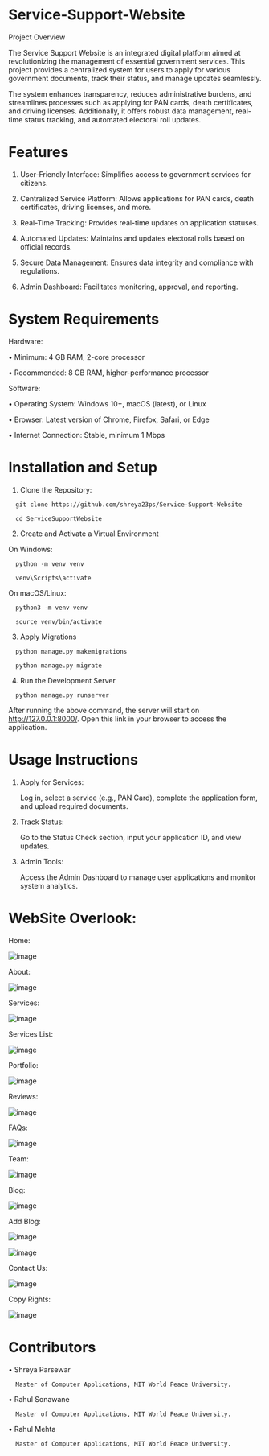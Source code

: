 # Service-Support-Website

Project Overview

   The Service Support Website is an integrated digital platform aimed at revolutionizing the management of essential government services. This project provides a    centralized system for users to apply for various government documents, track their status, and manage updates seamlessly.

   The system enhances transparency, reduces administrative burdens, and streamlines processes such as applying for PAN cards, death certificates, and driving   licenses. Additionally, it offers robust data management, real-time status tracking, and automated electoral roll updates.

# Features
   1. User-Friendly Interface: Simplifies access to government services for citizens.
   
   2. Centralized Service Platform: Allows applications for PAN cards, death certificates, driving licenses, and more.
   
   3. Real-Time Tracking: Provides real-time updates on application statuses. 
   
   4. Automated Updates: Maintains and updates electoral rolls based on official records.
   
   5. Secure Data Management: Ensures data integrity and compliance with regulations.
   
   6. Admin Dashboard: Facilitates monitoring, approval, and reporting.

# System Requirements

   Hardware:

   •	Minimum: 4 GB RAM, 2-core processor

   •	Recommended: 8 GB RAM, higher-performance processor

   Software:

   •	Operating System: Windows 10+, macOS (latest), or Linux

   •	Browser: Latest version of Chrome, Firefox, Safari, or Edge

   •	Internet Connection: Stable, minimum 1 Mbps

# Installation and Setup
   1.	Clone the Repository:
   
      git clone https://github.com/shreya23ps/Service-Support-Website

      cd ServiceSupportWebsite

   2.	Create and Activate a Virtual Environment
  

   On Windows:

      python -m venv venv
      
      venv\Scripts\activate

   On macOS/Linux:

      python3 -m venv venv
      
      source venv/bin/activate
      
   3.	Apply Migrations


      python manage.py makemigrations
      
      python manage.py migrate
     	
   4.	Run the Development Server
   
      python manage.py runserver
      
   
   After running the above command, the server will start on http://127.0.0.1:8000/. Open this link in your browser to access the application.

         
# Usage Instructions

   1.	Apply for Services:

     	Log in, select a service (e.g., PAN Card), complete the application form, and upload required documents.
   
   3.	Track Status:

     	Go to the Status Check section, input your application ID, and view updates.
   
   5.	Admin Tools:

     	Access the Admin Dashboard to manage user applications and monitor system analytics.

# WebSite Overlook:

Home:
   
   ![image](https://github.com/user-attachments/assets/b048bba2-2182-4874-8d04-001362ee7326)

About:

   ![image](https://github.com/user-attachments/assets/d6e0926d-f77d-4c9b-9566-0f30d0d4c2d7)

Services:

   ![image](https://github.com/user-attachments/assets/c54c7bb9-185a-4d75-b448-2f4c62ffa9f1)

Services List:

   ![image](https://github.com/user-attachments/assets/39755db8-88cd-4862-9533-33f577903dc6)

Portfolio: 

   ![image](https://github.com/user-attachments/assets/7d22a131-d004-4388-9773-0b8bc7cef529)

Reviews:

   ![image](https://github.com/user-attachments/assets/5217ebc3-c982-4d88-852b-f5013e27f8c1)

FAQs:

   ![image](https://github.com/user-attachments/assets/41c50872-efe7-4a61-b077-669f10050a50)

Team:

   ![image](https://github.com/user-attachments/assets/3806f67d-7666-488d-a3e7-75f28f159025)

Blog:

   ![image](https://github.com/user-attachments/assets/996f3672-b8ec-442e-be06-745d21a04725)

Add Blog:

   ![image](https://github.com/user-attachments/assets/6ff70a57-4c99-47e4-b1f2-b65ccc02e1d1)


   ![image](https://github.com/user-attachments/assets/2b728971-86ff-4163-b16c-cf15824ab647)

Contact Us:

   ![image](https://github.com/user-attachments/assets/32ee11ba-46bf-49de-a435-6a9b658344c0)

Copy Rights:

   ![image](https://github.com/user-attachments/assets/e8f21a1a-49bf-4a50-b2c4-ae6118aecf53)





# Contributors

   •	Shreya Parsewar
   
      Master of Computer Applications, MIT World Peace University.
      
   •	 Rahul Sonawane
   
      Master of Computer Applications, MIT World Peace University.

   •	 Rahul Mehta
   
      Master of Computer Applications, MIT World Peace University.






